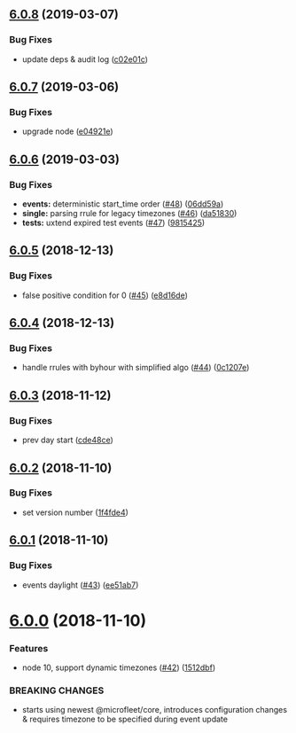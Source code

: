 ## [6.0.8](https://github.com/makeomatic/mservice-calendar/compare/v6.0.7...v6.0.8) (2019-03-07)


### Bug Fixes

* update deps & audit log ([c02e01c](https://github.com/makeomatic/mservice-calendar/commit/c02e01c))

## [6.0.7](https://github.com/makeomatic/mservice-calendar/compare/v6.0.6...v6.0.7) (2019-03-06)


### Bug Fixes

* upgrade node ([e04921e](https://github.com/makeomatic/mservice-calendar/commit/e04921e))

## [6.0.6](https://github.com/makeomatic/mservice-calendar/compare/v6.0.5...v6.0.6) (2019-03-03)


### Bug Fixes

* **events:** deterministic start_time order ([#48](https://github.com/makeomatic/mservice-calendar/issues/48)) ([06dd59a](https://github.com/makeomatic/mservice-calendar/commit/06dd59a))
* **single:** parsing rrule for legacy timezones ([#46](https://github.com/makeomatic/mservice-calendar/issues/46)) ([da51830](https://github.com/makeomatic/mservice-calendar/commit/da51830))
* **tests:** uxtend expired test events ([#47](https://github.com/makeomatic/mservice-calendar/issues/47)) ([9815425](https://github.com/makeomatic/mservice-calendar/commit/9815425))

## [6.0.5](https://github.com/makeomatic/mservice-calendar/compare/v6.0.4...v6.0.5) (2018-12-13)


### Bug Fixes

* false positive condition for 0 ([#45](https://github.com/makeomatic/mservice-calendar/issues/45)) ([e8d16de](https://github.com/makeomatic/mservice-calendar/commit/e8d16de))

## [6.0.4](https://github.com/makeomatic/mservice-calendar/compare/v6.0.3...v6.0.4) (2018-12-13)


### Bug Fixes

* handle rrules with byhour with simplified algo ([#44](https://github.com/makeomatic/mservice-calendar/issues/44)) ([0c1207e](https://github.com/makeomatic/mservice-calendar/commit/0c1207e))

## [6.0.3](https://github.com/makeomatic/mservice-calendar/compare/v6.0.2...v6.0.3) (2018-11-12)


### Bug Fixes

* prev day start ([cde48ce](https://github.com/makeomatic/mservice-calendar/commit/cde48ce))

## [6.0.2](https://github.com/makeomatic/mservice-calendar/compare/v6.0.1...v6.0.2) (2018-11-10)


### Bug Fixes

* set version number ([1f4fde4](https://github.com/makeomatic/mservice-calendar/commit/1f4fde4))

## [6.0.1](https://github.com/makeomatic/mservice-calendar/compare/v6.0.0...v6.0.1) (2018-11-10)


### Bug Fixes

* events daylight ([#43](https://github.com/makeomatic/mservice-calendar/issues/43)) ([ee51ab7](https://github.com/makeomatic/mservice-calendar/commit/ee51ab7))

# [6.0.0](https://github.com/makeomatic/mservice-calendar/compare/v5.0.1...v6.0.0) (2018-11-10)


### Features

* node 10, support dynamic timezones ([#42](https://github.com/makeomatic/mservice-calendar/issues/42)) ([1512dbf](https://github.com/makeomatic/mservice-calendar/commit/1512dbf))


### BREAKING CHANGES

* starts using newest @microfleet/core, introduces configuration changes & requires timezone to be specified during event update
